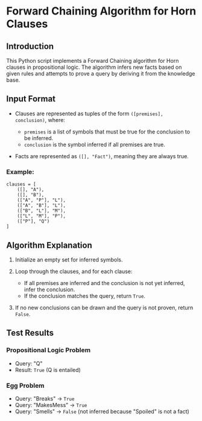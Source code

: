 # Forward Chaining Algorithm for Horn Clauses

## Introduction

This Python script implements a Forward Chaining algorithm for Horn clauses in propositional logic. The algorithm infers new facts based on given rules and attempts to prove a query by deriving it from the knowledge base.

## Input Format

* Clauses are represented as tuples of the form `([premises], conclusion)`, where:

  * `premises` is a list of symbols that must be true for the conclusion to be inferred.
  * `conclusion` is the symbol inferred if all premises are true.
* Facts are represented as `([], "Fact")`, meaning they are always true.

### Example:

```
clauses = [
    ([], "A"),
    ([], "B"),
    (["A", "P"], "L"),
    (["A", "B"], "L"),
    (["B", "L"], "M"),
    (["L", "M"], "P"),
    (["P"], "Q")
]
```

## Algorithm Explanation

1. Initialize an empty set for inferred symbols.
2. Loop through the clauses, and for each clause:

   * If all premises are inferred and the conclusion is not yet inferred, infer the conclusion.
   * If the conclusion matches the query, return `True`.
3. If no new conclusions can be drawn and the query is not proven, return `False`.

## Test Results

### Propositional Logic Problem

* Query: "Q"
* Result: `True` (Q is entailed)

### Egg Problem

* Query: "Breaks" → `True`
* Query: "MakesMess" → `True`
* Query: "Smells" → `False` (not inferred because "Spoiled" is not a fact)
